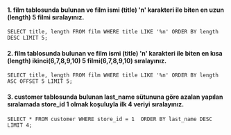 #### 1. film tablosunda bulunan ve film ismi (title) 'n' karakteri ile biten en uzun (length) 5 filmi sıralayınız.
`SELECT title, length FROM film
WHERE title LIKE '%n'
ORDER BY length DESC
LIMIT 5;`

#### 2. film tablosunda bulunan ve film ismi (title) 'n' karakteri ile biten en kısa (length) ikinci(6,7,8,9,10) 5 filmi(6,7,8,9,10) sıralayınız.
`SELECT title, length FROM film
WHERE title LIKE '%n'
ORDER BY length ASC
OFFSET 5
LIMIT 5;`

#### 3. customer tablosunda bulunan last_name sütununa göre azalan yapılan sıralamada store_id 1 olmak koşuluyla ilk 4 veriyi sıralayınız.
`SELECT * FROM customer
WHERE store_id = 1 
ORDER BY last_name DESC
LIMIT 4;`
